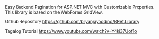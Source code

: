 Easy Backend Pagination for ASP.NET MVC with Customizable Properties.
This library is based on the WebForms GridView.

Github Repository
https://github.com/bryanjaybodino/BNet.Library

Tagalog Tutorial 
https://www.youtube.com/watch?v=Y4ki37Uof1o